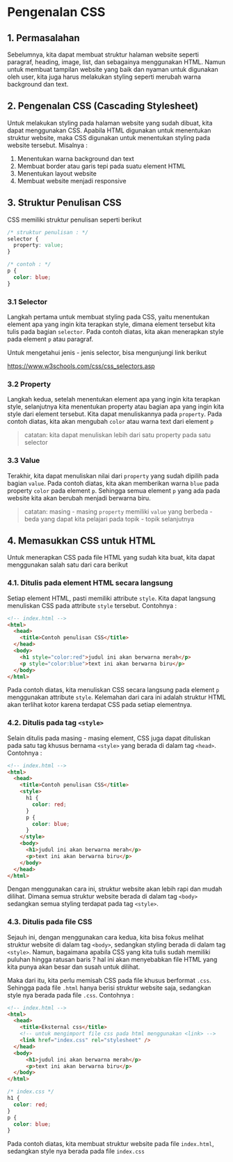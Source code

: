 # Pengenalan CSS

## 1. Permasalahan

Sebelumnya, kita dapat membuat struktur halaman website seperti paragraf, heading, image, list, dan sebagainya menggunakan HTML. Namun untuk membuat tampilan website yang baik dan nyaman untuk digunakan oleh user, kita juga harus melakukan styling seperti merubah warna background dan text.

## 2. Pengenalan CSS (Cascading Stylesheet)

Untuk melakukan styling pada halaman website yang sudah dibuat, kita dapat menggunakan CSS. Apabila HTML digunakan untuk menentukan struktur website, maka CSS digunakan untuk menentukan styling pada website tersebut. Misalnya :

1. Menentukan warna background dan text
2. Membuat border atau garis tepi pada suatu element HTML
3. Menentukan layout website
4. Membuat website menjadi responsive

## 3. Struktur Penulisan CSS

CSS memiliki struktur penulisan seperti berikut

```css
/* struktur penulisan : */
selector {
  property: value;
}

/* contoh : */
p {
  color: blue;
}
```

### 3.1 Selector

Langkah pertama untuk membuat styling pada CSS, yaitu menentukan element apa yang ingin kita terapkan style, dimana element tersebut kita tulis pada bagian `selector`. Pada contoh diatas, kita akan menerapkan style pada element `p` atau paragraf.

Untuk mengetahui jenis - jenis selector, bisa mengunjungi link berikut

https://www.w3schools.com/css/css_selectors.asp

### 3.2 Property

Langkah kedua, setelah menentukan element apa yang ingin kita terapkan style, selanjutnya kita menentukan property atau bagian apa yang ingin kita style dari element tersebut. Kita dapat menuliskannya pada `property`. Pada contoh diatas, kita akan mengubah `color` atau warna text dari element `p`

> catatan: kita dapat menuliskan lebih dari satu property pada satu selector

### 3.3 Value

Terakhir, kita dapat menuliskan nilai dari `property` yang sudah dipilih pada bagian `value`. Pada contoh diatas, kita akan memberikan warna `blue` pada property `color` pada element `p`. Sehingga semua element `p` yang ada pada website kita akan berubah menjadi berwarna biru.

> catatan: masing - masing `property` memiliki `value` yang berbeda - beda yang dapat kita pelajari pada topik - topik selanjutnya

## 4. Memasukkan CSS untuk HTML

Untuk menerapkan CSS pada file HTML yang sudah kita buat, kita dapat menggunakan salah satu dari cara berikut

### 4.1. Ditulis pada element HTML secara langsung

Setiap element HTML, pasti memiliki attribute `style`. Kita dapat langsung menuliskan CSS pada attribute `style` tersebut. Contohnya :

```html
<!-- index.html -->
<html>
  <head>
    <title>Contoh penulisan CSS</title>
  </head>
  <body>
    <h1 style="color:red">judul ini akan berwarna merah</p>
    <p style="color:blue">text ini akan berwarna biru</p>
  </body>
</html>
```

Pada contoh diatas, kita menuliskan CSS secara langsung pada element `p` menggunakan attribute `style`. Kelemahan dari cara ini adalah struktur HTML akan terlihat kotor karena terdapat CSS pada setiap elementnya.

### 4.2. Ditulis pada tag `<style>`

Selain ditulis pada masing - masing element, CSS juga dapat dituliskan pada satu tag khusus bernama `<style>` yang berada di dalam tag `<head>`. Contohnya :

```html
<!-- index.html -->
<html>
  <head>
    <title>Contoh penulisan CSS</title>
    <style>
      h1 {
        color: red;
      }
      p {
        color: blue;
      }
    </style>
    <body>
      <h1>judul ini akan berwarna merah</p>
      <p>text ini akan berwarna biru</p>
    </body>
  </head>
</html>
```

Dengan menggunakan cara ini, struktur website akan lebih rapi dan mudah dilihat. Dimana semua struktur website berada di dalam tag `<body>` sedangkan semua styling terdapat pada tag `<style>`.

### 4.3. Ditulis pada file CSS

Sejauh ini, dengan menggunakan cara kedua, kita bisa fokus melihat struktur website di dalam tag `<body>`, sedangkan styling berada di dalam tag `<style>`. Namun, bagaimana apabila CSS yang kita tulis sudah memiliki puluhan hingga ratusan baris ? hal ini akan menyebabkan file HTML yang kita punya akan besar dan susah untuk dilihat.

Maka dari itu, kita perlu memisah CSS pada file khusus berformat `.css`. Sehingga pada file `.html` hanya berisi struktur website saja, sedangkan style nya berada pada file `.css`. Contohnya :

```html
<!-- index.html -->
<html>
  <head>
    <title>Eksternal css</title>
    <!-- untuk mengimport file css pada html menggunakan <link> -->
    <link href="index.css" rel="stylesheet" />
  </head>
  <body>
      <h1>judul ini akan berwarna merah</p>
      <p>text ini akan berwarna biru</p>
  </body>
</html>
```

```css
/* index.css */
h1 {
  color: red;
}
p {
  color: blue;
}
```

Pada contoh diatas, kita membuat struktur website pada file `index.html`, sedangkan style nya berada pada file `index.css`
